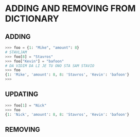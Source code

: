 # ADDING AND REMOVING FROM DICTIONARY

## ADDING

```py
>>> foo = {1: "Mike", "amount": 8}
# STAVLJAM
>>> foo[8] = "Stavros"
>>> foo["Kevin"] = "bafoon"
# DA VIDIM DA LI JE TU ONO STA SAM STAVIO
>>> foo
{1: 'Mike', 'amount': 8, 8: 'Stavros', 'Kevin': 'bafoon'}
>>> 
```

## UPDATING

```py
>>> foo[1] = "Nick"
>>> foo
{1: 'Nick', 'amount': 8, 8: 'Stavros', 'Kevin': 'bafoon'}
```

## REMOVING

```py

```

